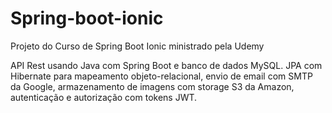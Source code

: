 # Spring-boot-ionic
Projeto do Curso de Spring Boot Ionic ministrado pela Udemy

API Rest usando Java com Spring Boot e banco de dados MySQL.
JPA com Hibernate para mapeamento objeto-relacional, 
envio de email com SMTP da Google, 
armazenamento de imagens com storage S3 da Amazon, 
autenticação e autorização com tokens JWT.
